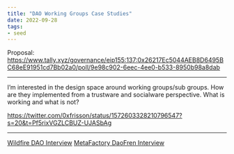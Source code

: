 ```yaml
---
title: "DAO Working Groups Case Studies"
date: 2022-09-28
tags:
- seed
---
```


Proposal: 
https://www.tally.xyz/governance/eip155:137:0x26217Ec5044AEB8D6495BC68eE91951cd7Bb02a0/poll/9e98c902-6eec-4ee0-b533-8950b98a8dab

------------------------------

I’m interested in the design space around working groups/sub groups. How are they implemented from a trustware and socialware perspective. What is working and what is not?

https://twitter.com/0xfrisson/status/1572603328210796547?s=20&t=Pf5rixVGZLCBUZ-UJASbAg

-------------------------------

[Wildfire DAO Interview](/notes/Wildfire%20DAO%20Interview.md)
[MetaFactory DaoFren Interview](/notes/MetaFactory%20DaoFren%20Interview.md)



